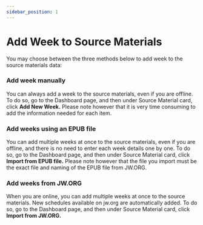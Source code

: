 ```yaml
---
sidebar_position: 1
---
```


# Add Week to Source Materials

You may choose between the three methods below to add week to the source materials data:

### Add week manually

You can always add a week to the source materials, even if you are offline. To do so, go to the Dashboard page, and then under Source Material card, click **Add New Week.** Please note however that it is very time consuming to add the information needed for each item.

### Add weeks using an EPUB file

You can add multiple weeks at once to the source materials, even if you are offline, and there is no need to enter each week details one by one. To do so, go to the Dashboard page, and then under Source Material card, click **Import from EPUB file.** Please note however that the file you import must be the exact file and naming of the EPUB file from JW.ORG.

### Add weeks from JW.ORG

When you are online, you can add multiple weeks at once to the source materials. New schedules available on jw.org are automatically added. To do so, go to the Dashboard page, and then under Source Material card, click **Import from JW.ORG.**